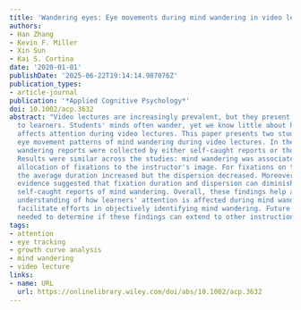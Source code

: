 ```yaml
---
title: 'Wandering eyes: Eye movements during mind wandering in video lectures'
authors:
- Han Zhang
- Kevin F. Miller
- Xin Sun
- Kai S. Cortina
date: '2020-01-01'
publishDate: '2025-06-22T19:14:14.987076Z'
publication_types:
- article-journal
publication: '*Applied Cognitive Psychology*'
doi: 10.1002/acp.3632
abstract: "Video lectures are increasingly prevalent, but they present challenges
  to learners. Students' minds often wander, yet we know little about how mind wandering
  affects attention during video lectures. This paper presents two studies that examined
  eye movement patterns of mind wandering during video lectures. In the studies, mind
  wandering reports were collected by either self-caught reports or thought probes.
  Results were similar across the studies: mind wandering was associated with an increased
  allocation of fixations to the instructor's image. For fixations on the slides,
  the average duration increased but the dispersion decreased. Moreover, preliminary
  evidence suggested that fixation duration and dispersion can diminish soon after
  self-caught reports of mind wandering. Overall, these findings help advance our
  understanding of how learners' attention is affected during mind wandering and may
  facilitate efforts in objectively identifying mind wandering. Future research is
  needed to determine if these findings can extend to other instructional formats."
tags:
- attention
- eye tracking
- growth curve analysis
- mind wandering
- video lecture
links:
- name: URL
  url: https://onlinelibrary.wiley.com/doi/abs/10.1002/acp.3632
---
```

